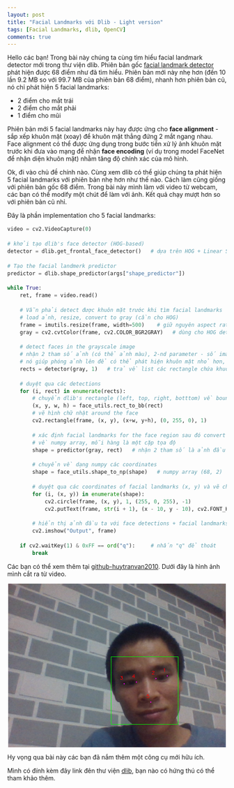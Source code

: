 ```yaml
---
layout: post
title: "Facial Landmarks với Dlib - Light version"
tags: [Facial Landmarks, dlib, OpenCV]
comments: true
---
```


Hello các bạn!
Trong bài này chúng ta cùng tìm hiểu facial landmark detector mới trong thư viện dlib. Phiên bản gốc [facial landmark detector](https://github.com/huytranvan2010/Facial-landmarks-with-dlib-OpenCV) phát hiện được 68 điểm như đã tìm hiểu. Phiên bản mới này nhẹ hơn (đến 10 lần 9.2 MB so với 99.7 MB của phiên bản 68 điểm), nhanh hơn phiên bản cũ, nó chỉ phát hiện 5 facial landmarks:
* 2 điểm cho mắt trái
* 2 điểm cho mắt phải
* 1 điểm cho mũi

Phiên bản mới 5 facial landmarks này hay được ứng cho **face alignment** - sắp xếp khuôn mặt (xoay) để khuôn mặt thẳng đứng 2 mắt ngang nhau. Face alignment có thể được ứng dụng trong bước tiền xử lý ảnh khuôn mặt trước khi đưa vào mạng để nhận **face encoding** (ví dụ trong model FaceNet để nhận diện khuôn mặt) nhằm tăng độ chính xác của mô hình.

Ok, đi vào chủ đề chính nào. Cùng xem dlib có thể giúp chúng ta phát hiện 5 facial landmarks với phiên bản nhẹ hơn như thế nào. Cách làm cũng giống với phiên bản gốc 68 điểm. Trong bài này mình làm với video từ webcam, các bạn có thể modify một chút để làm với ảnh. Kết quả chạy mượt hơn so với phiên bản cũ nhỉ.

Đây là phần implementation cho 5 facial landmarks:
```python
video = cv2.VideoCapture(0)

# khởi tạo dlib's face detector (HOG-based)
detector = dlib.get_frontal_face_detector()   # dựa trên HOG + Linear SVM tìm face, xem thêm bài face recognition

# Tạo the facial landmerk predictor
predictor = dlib.shape_predictor(args["shape_predictor"])

while True:
    ret, frame = video.read()

    # Vẫn phải detect được khuôn mặt trước khi tìm facial landmarks
    # load ảnh, resize, convert to gray (cần cho HOG)
    frame = imutils.resize(frame, width=500)    # giữ nguyên aspect ratio, để size lớn quá lag
    gray = cv2.cvtColor(frame, cv2.COLOR_BGR2GRAY)   # dùng cho HOG detector bên dưới

    # detect faces in the grayscale image
    # nhận 2 tham số ảnh (có thể ảnh màu), 2-nd parameter - số image pyramids tạo ra trước khi detect faces (upsample)
    # nó giúp phóng ảnh lên để có thể phát hiện khuôn mặt nhỏ hơn, dùng thì chạy lâu hơn
    rects = detector(gray, 1)   # trả về list các rectangle chứa khuôn mặt (left, top, right, bottom) <=> (xmin, ymin, xmax, ymax)

    # duyệt qua các detections
    for (i, rect) in enumerate(rects):
        # chuyển dlib's rectangle (left, top, right, botttom) về bounding box hay dùng trong OpenCV (xmin, ymin, w, h)
        (x, y, w, h) = face_utils.rect_to_bb(rect)
        # vẽ hình chữ nhật around the face
        cv2.rectangle(frame, (x, y), (x+w, y+h), (0, 255, 0), 1)

        # xác định facial landmarks for the face region sau đó convert các facial landmarks (x,y)
        # về numpy array, mỗi hàng là một cặp tọa độ
        shape = predictor(gray, rect)   # nhận 2 tham số là ảnh đầu vào và vùng phát hiện khuôn mặt, shape.part(i) là cặp tọa độ thứ i

        # chuyển về dạng numpy các coordinates
        shape = face_utils.shape_to_np(shape)   # numpy array (68, 2)

        # duyệt qua các coordinates of facial landmarks (x, y) và vẽ chúng lên ảnh
        for (i, (x, y)) in enumerate(shape):
            cv2.circle(frame, (x, y), 1, (255, 0, 255), -1)
            cv2.putText(frame, str(i + 1), (x - 10, y - 10), cv2.FONT_HERSHEY_SIMPLEX, 0.35, (0, 0, 255), 1)

        # hiển thị ảnh đầu ta với face detections + facial landmarks
        cv2.imshow("Output", frame)

    if cv2.waitKey(1) & 0xFF == ord("q"):     # nhấn "q" để thoát
        break
```
Các bạn có thể xem thêm tại [github-huytranvan2010](https://github.com/huytranvan2010/Facial-Landmarks-with-dlib-LIGHT-VERSION). Dưới đây là hình ảnh mình cắt ra từ video.

<img src="../images/facial_5.png" style="display:block; margin-left:auto; margin-right:auto"> 

Hy vọng qua bài này các bạn đã nắm thêm một công cụ mới hữu ích.

Mình có đính kèm đây link đên thư viện [dlib](https://github.com/davisking/dlib-models), bạn nào có hứng thú có thể tham khảo thêm.



